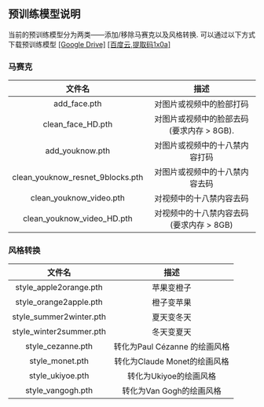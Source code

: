 ## 预训练模型说明
当前的预训练模型分为两类——添加/移除马赛克以及风格转换.
可以通过以下方式下载预训练模型 [[Google Drive]](https://drive.google.com/open?id=1LTERcN33McoiztYEwBxMuRjjgxh4DEPs)  [[百度云,提取码1x0a]](https://pan.baidu.com/s/10rN3U3zd5TmfGpO_PEShqQ) <br>

### 马赛克

|              文件名              |                     描述                      |
| :------------------------------: | :-------------------------------------------: |
|           add_face.pth           |           对图片或视频中的脸部打码            |
|        clean_face_HD.pth         | 对图片或视频中的脸部去码<br>(要求内存 > 8GB). |
|         add_youknow.pth          |        对图片或视频中的十八禁内容打码         |
| clean_youknow_resnet_9blocks.pth |        对图片或视频中的十八禁内容去码         |
|     clean_youknow_video.pth      |           对视频中的十八禁内容去码            |
|    clean_youknow_video_HD.pth    | 对视频中的十八禁内容去码<br>(要求内存 > 8GB)  |

### 风格转换

|          文件名        |                        描述                        |
| :---------------------: | :-------------------------------------------------------: |
| style_apple2orange.pth  | 苹果变橙子 |
| style_orange2apple.pth  | 橙子变苹果 |
| style_summer2winter.pth |     夏天变冬天     |
| style_winter2summer.pth | 冬天变夏天 |
|    style_cezanne.pth    |            转化为Paul Cézanne 的绘画风格            |
|     style_monet.pth     | 转化为Claude Monet的绘画风格 |
|     style_ukiyoe.pth     | 转化为Ukiyoe的绘画风格 |
|     style_vangogh.pth     | 转化为Van Gogh的绘画风格 |


